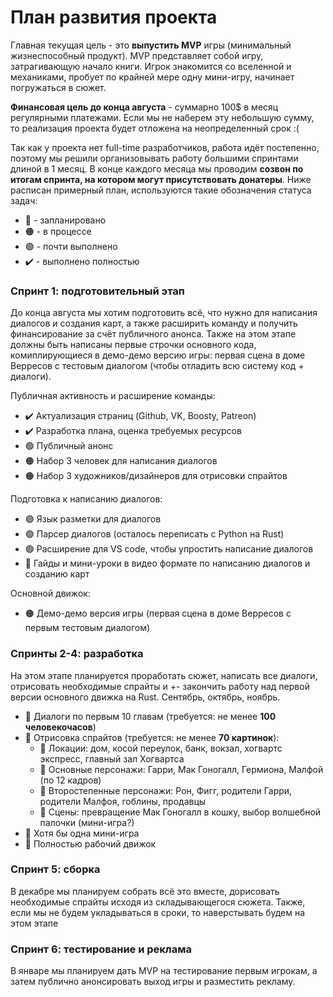 # План развития проекта

Главная текущая цель - это **выпустить MVP** игры (минимальный жизнеспособный продукт). MVP представляет собой игру, затрагивающую начало книги. Игрок знакомится со вселенной и механиками, пробует по крайней мере одну мини-игру, начинает погружаться в сюжет.

**Финансовая цель до конца августа** - суммарно 100$ в месяц регулярными платежами. Если мы не наберем эту небольшую сумму, то реализация проекта будет отложена на неопределенный срок :( 

Так как у проекта нет full-time разработчиков, работа идёт постепенно, поэтому мы решили организовывать работу большими спринтами длиной в 1 месяц. В конце каждого месяца мы проводим **созвон по итогам спринта, на котором могут присутствовать донатеры**. Ниже расписан примерный план, используются такие обозначения статуса задач:
- 📌 - запланировано
- 🟠 - в процессе
- 🟢 - почти выполнено
- ✔️ - выполнено полностью

### Спринт 1: подготовительный этап

До конца августа мы хотим подготовить всё, что нужно для написания диалогов и создания карт, а также расширить команду и получить финансирование за счёт публичного анонса. Также на этом этапе должны быть написаны первые строчки основного кода, комиплирующиеся в демо-демо версию игры: первая сцена в доме Верресов с тестовым диалогом (чтобы отладить всю систему код + диалоги).

Публичная активность и расширение команды:
- ✔️ Актуализация страниц (Github, VK, Boosty, Patreon)
- ✔️ Разработка плана, оценка требуемых ресурсов
- 🟢 Публичный анонс
- 🟠 Набор 3 человек для написания диалогов
- 🟠 Набор 3 художников/дизайнеров для отрисовки спрайтов

Подготовка к написанию диалогов:
- 🟢 Язык разметки для диалогов
- 🟢 Парсер диалогов (осталось переписать с Python на Rust)
- 🟢 Расширение для VS code, чтобы упростить написание диалогов
- 📌 Гайды и мини-уроки в видео формате по написанию диалогов и созданию карт

Основной движок:
- 🟠 Демо-демо версия игры (первая сцена в доме Верресов с первым тестовым диалогом)

### Спринты 2-4: разработка

На этом этапе планируется проработать сюжет, написать все диалоги, отрисовать необходимые спрайты и +- закончить работу над первой версии основного движка на Rust. Сентябрь, октябрь, ноябрь.

- 📌 Диалоги по первым 10 главам (требуется: не менее **100 человекочасов**)
- 📌 Отрисовка спрайтов (требуется: не менее **70 картинок**):
  - 📌 Локации: дом, косой переулок, банк, вокзал, хогвартс экспресс, главный зал Хогвартса
  - 📌 Основные персонажи: Гарри, Мак Гоногалл, Гермиона, Малфой (по 12 кадров)
  - 📌 Второстепенные персонажи: Рон, Фигг, родители Гарри, родители Малфоя,  гоблины, продавцы
  - 📌 Сцены: превращение Мак Гоногалл в кошку, выбор волшебной палочки (мини-игра?)
- 📌 Хотя бы одна мини-игра
- 📌 Полностью рабочий движок

### Спринт 5: сборка

В декабре мы планируем собрать всё это вместе, дорисовать необходимые спрайты исходя из складывающегося сюжета. Также, если мы не будем укладываться в сроки, то наверстывать будем на этом этапе

### Спринт 6: тестирование и реклама

В январе мы планируем дать MVP на тестирование первым игрокам, а затем публично анонсировать выход игры и разместить рекламу.
